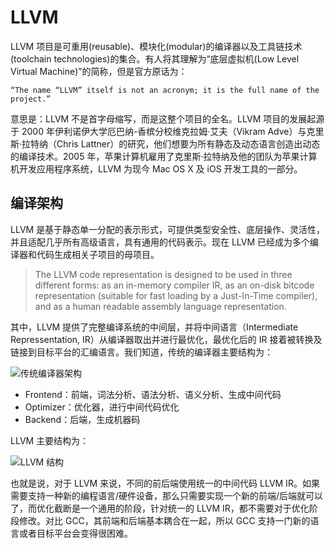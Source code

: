 # LLVM

LLVM 项目是可重用(reusable)、模块化(modular)的编译器以及工具链技术(toolchain technologies)的集合。有人将其理解为“底层虚拟机(Low Level Virtual Machine)”的简称，但是官方原话为：

```
“The name “LLVM” itself is not an acronym; it is the full name of the project.”
```

意思是：LLVM 不是首字母缩写，而是这整个项目的全名。LLVM 项目的发展起源于 2000 年伊利诺伊大学厄巴纳-香槟分校维克拉姆·艾夫（Vikram Adve）与克里斯·拉特纳（Chris Lattner）的研究，他们想要为所有静态及动态语言创造出动态的编译技术。2005 年，苹果计算机雇用了克里斯·拉特纳及他的团队为苹果计算机开发应用程序系统，LLVM 为现今 Mac OS X 及 iOS 开发工具的一部分。

## 编译架构

LLVM 是基于静态单一分配的表示形式，可提供类型安全性、底层操作、灵活性，并且适配几乎所有高级语言，具有通用的代码表示。现在 LLVM 已经成为多个编译器和代码生成相关子项目的母项目。

> The LLVM code representation is designed to be used in three different forms: as an in-memory compiler IR, as an on-disk bitcode representation (suitable for fast loading by a Just-In-Time compiler), and as a human readable assembly language representation.

其中，LLVM 提供了完整编译系统的中间层，并将中间语言（Intermediate Repressentation, IR）从编译器取出并进行最优化，最优化后的 IR 接着被转换及链接到目标平台的汇编语言。我们知道，传统的编译器主要结构为：

![传统编译器架构](https://assets.ng-tech.icu/item/20221227170240.png)

- Frontend：前端，词法分析、语法分析、语义分析、生成中间代码
- Optimizer：优化器，进行中间代码优化
- Backend：后端，生成机器码

LLVM 主要结构为：

![LLVM 结构](https://assets.ng-tech.icu/item/20221227170355.png)

也就是说，对于 LLVM 来说，不同的前后端使用统一的中间代码 LLVM IR。如果需要支持一种新的编程语言/硬件设备，那么只需要实现一个新的前端/后端就可以了，而优化截断是一个通用的阶段，针对统一的 LLVM IR，都不需要对于优化阶段修改。对比 GCC，其前端和后端基本耦合在一起，所以 GCC 支持一门新的语言或者目标平台会变得很困难。
